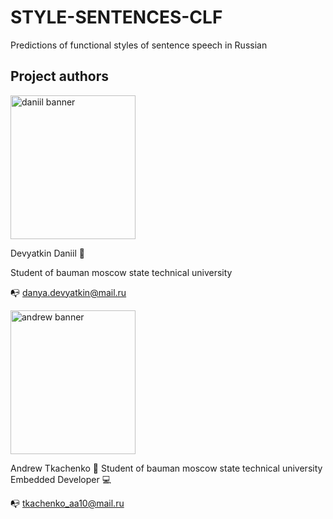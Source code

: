 # STYLE-SENTENCES-CLF
Predictions of functional styles of sentence speech in Russian

## Project authors
<p align="left">
<img width="200" height="230" src="https://user-images.githubusercontent.com/48509639/208299517-5beed843-1348-4fe6-82e7-6e853c036472.png" alt="daniil banner">

Devyatkin Daniil 👋
 
Student of bauman moscow state technical university
 
📭 danya.devyatkin@mail.ru
</p>

<p align="left">
<img width="200" height="230" src="https://user-images.githubusercontent.com/48509639/208299505-7fa1161e-0641-47f7-9746-eacb9e6a03be.png" alt="andrew banner">
 
Andrew Tkachenko 👋
Student of bauman moscow state technical university
Embedded Developer 💻
 
📭 tkachenko_aa10@mail.ru
 </p>
